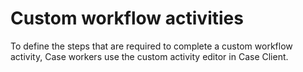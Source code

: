 # Custom workflow activities

To define the steps that are required to complete a custom workflow activity, Case workers use
the custom activity editor in Case Client.